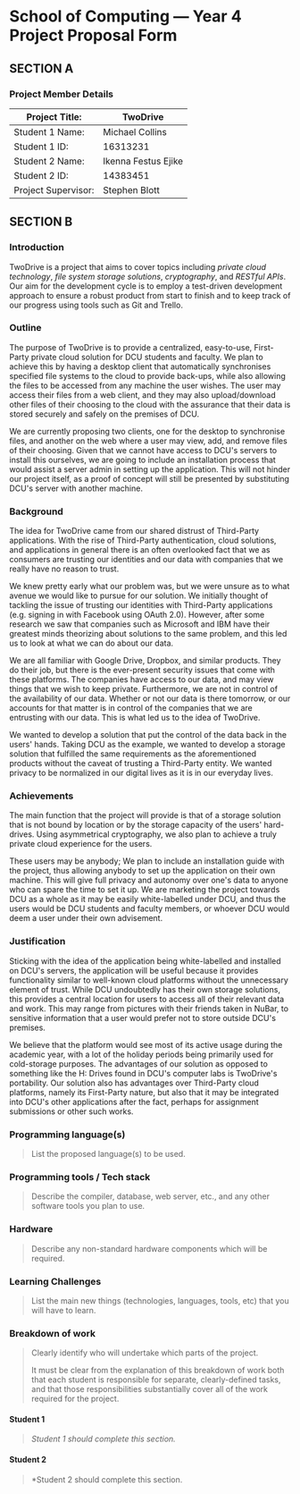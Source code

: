 # School of Computing &mdash; Year 4 Project Proposal Form



## SECTION A

### Project Member Details

| Project Title:      | TwoDrive            |
| ------------------- | ------------------- |
| Student 1 Name:     | Michael Collins     |
| Student 1 ID:       | 16313231            |
| Student 2 Name:     | Ikenna Festus Ejike |
| Student 2 ID:       | 14383451            |
| Project Supervisor: | Stephen Blott       |



## SECTION B




### Introduction

TwoDrive is a project that aims to cover topics including _private cloud technology_, _file system storage solutions_, _cryptography_, and _RESTful APIs_. Our aim for the development cycle is to employ a test-driven development approach to ensure a robust product from start to finish and to keep track of our progress using tools such as Git and Trello.

### Outline

The purpose of TwoDrive is to provide a centralized, easy-to-use, First-Party private cloud solution for DCU students and faculty. We plan to achieve this by having a desktop client that automatically synchronises specified file systems to the cloud to provide back-ups, while also allowing the files to be accessed from any machine the user wishes. The user may access their files from a web client, and they may also upload/download other files of their choosing to the cloud with the assurance that their data is stored securely and safely on the premises of DCU.

We are currently proposing two clients, one for the desktop to synchronise files, and another on the web where a user may view, add, and remove files of their choosing. Given that we cannot have access to DCU's servers to install this ourselves, we are going to include an installation process that would assist a server admin in setting up the application. This will not hinder our project itself, as a proof of concept will still be presented by substituting DCU's server with another machine.

### Background

The idea for TwoDrive came from our shared distrust of Third-Party applications. With the rise of Third-Party authentication, cloud solutions, and applications in general there is an often overlooked fact that we as consumers are trusting our identities and our data with companies that we really have no reason to trust.

We knew pretty early what our problem was, but we were unsure as to what avenue we would like to pursue for our solution. We initially thought of tackling the issue of trusting our identities with Third-Party applications (e.g. signing in with Facebook using OAuth 2.0). However, after some research we saw that companies such as Microsoft and IBM have their greatest minds theorizing about solutions to the same problem, and this led us to look at what we can do about our data.

We are all familiar with Google Drive, Dropbox, and similar products. They do their job, but there is the ever-present security issues that come with these platforms. The companies have access to our data, and may view things that we wish to keep private. Furthermore, we are not in control of the availability of our data. Whether or not our data is there tomorrow, or our accounts for that matter is in control of the companies that we are entrusting with our data. This is what led us to the idea of TwoDrive.

We wanted to develop a solution that put the control of the data back in the users' hands. Taking DCU as the example, we wanted to develop a storage solution that fulfilled the same requirements as the aforementioned products without the caveat of trusting a Third-Party entity. We wanted privacy to be normalized in our digital lives as it is in our everyday lives.

### Achievements

The main function that the project will provide is that of a storage solution that is not bound by location or by the storage capacity of the users' hard-drives. Using asymmetrical cryptography, we also plan to achieve a truly private cloud experience for the users.

These users may be anybody; We plan to include an installation guide with the project, thus allowing anybody to set up the application on their own machine. This will give full privacy and autonomy over one's data to anyone who can spare the time to set it up. We are marketing the project towards DCU as a whole as it may be easily white-labelled under DCU, and thus the users would be DCU students and faculty members, or whoever DCU would deem a user under their own advisement.

### Justification

Sticking with the idea of the application being white-labelled and installed on DCU's servers, the application will be useful because it provides functionality similar to well-known cloud platforms without the unnecessary element of trust. While DCU undoubtedly has their own storage solutions, this provides a central location for users to access all of their relevant data and work. This may range from pictures with their friends taken in NuBar, to sensitive information that a user would prefer not to store outside DCU's premises.

We believe that the platform would see most of its active usage during the academic year, with a lot of the holiday periods being primarily used for cold-storage purposes. The advantages of our solution as opposed to something like the H: Drives found in DCU's computer labs is TwoDrive's portability. Our solution also has advantages over Third-Party cloud platforms, namely its First-Party nature, but also that it may be integrated into DCU's other applications after the fact, perhaps for assignment submissions or other such works.

### Programming language(s)

> List the proposed language(s) to be used.

### Programming tools / Tech stack

> Describe the compiler, database, web server, etc., and any other software tools you plan to use.

### Hardware

> Describe any non-standard hardware components which will be required.

### Learning Challenges

> List the main new things (technologies, languages, tools, etc) that you will have to learn.

### Breakdown of work

> Clearly identify who will undertake which parts of the project.
>
> It must be clear from the explanation of this breakdown of work both that each student is responsible for
> separate, clearly-defined tasks, and that those responsibilities substantially cover all of the work required
> for the project.

#### Student 1

> *Student 1 should complete this section.*

#### Student 2

> *Student 2 should complete this section.

